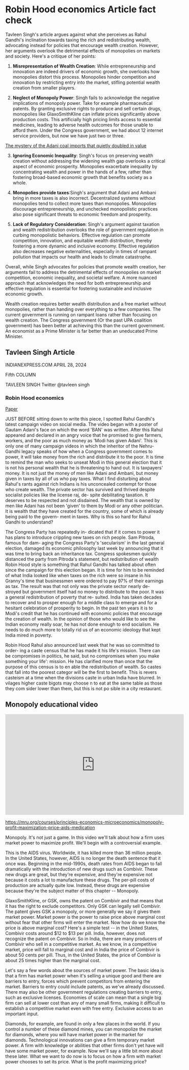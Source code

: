# Robin Hood economics Article fact check

Tavleen Singh's article argues against what she perceives as Rahul Gandhi's inclination towards taxing the rich and redistributing wealth, advocating instead for policies that encourage wealth creation. However, her arguments overlook the detrimental effects of monopolies on markets and society. Here's a critique of her points:

1. **Misrepresentation of Wealth Creation**: While entrepreneurship and innovation are indeed drivers of economic growth, she overlooks how monopolies distort this process. Monopolies hinder competition and innovation by restricting entry into the market, stifling potential wealth creation from smaller players.

2. **Neglect of Monopoly Power**: Singh fails to acknowledge the negative implications of monopoly power. Take for example pharmaceutical patents. By granting exclusive rights to produce and sell certain drugs, monopolies like GlaxoSmithKline can inflate prices significantly above production costs. This artificially high pricing limits access to essential medicines, leading to adverse health outcomes for those unable to afford them. Under the Congress government, we had about 12 internet service providers, but now we have just two or three.

[The mystery of the Adani coal imports that quietly doubled in value](https://www.ft.com/content/7aadb3d7-4a03-44ba-a01e-8ddd8bce29ed)

3. **Ignoring Economic Inequality**: Singh's focus on preserving wealth creation without addressing the widening wealth gap overlooks a critical aspect of economic prosperity. Monopolies exacerbate inequality by concentrating wealth and power in the hands of a few, rather than fostering broad-based economic growth that benefits society as a whole.

4. **Monopolies provide taxes**:Singh's argument that Adani and Ambani bring in more taxes is also incorrect. Decentralized systems without monopolies tend to collect more taxes than monopolies. Monopolies discourage entrepreneurship, and unchecked monopolistic practices also pose significant threats to economic freedom and prosperity.

5. **Lack of Regulatory Consideration**: Singh's argument against taxation and wealth redistribution overlooks the role of government regulation in curbing monopolistic behaviors. Effective regulation can promote competition, innovation, and equitable wealth distribution, thereby fostering a more dynamic and inclusive economy. Effective regulation also decreases negative externalities, especially in times of rampant pollution that impacts our health and leads to climate catastrophe.


Overall, while Singh advocates for policies that promote wealth creation, her arguments fail to address the detrimental effects of monopolies on market competition, economic inequality, and societal welfare. A more nuanced approach that acknowledges the need for both entrepreneurship and effective regulation is essential for fostering sustainable and inclusive economic growth.

Wealth creation requires better wealth distribution and a free market without monopolies, rather than handing over everything to a few companies. The current government is running on rampant loans rather than focusing on wealth creation. The Congress government (Or the past UPA coalition government) has been better at achieving this than the current government. An economist as a Prime Minister is far better than an uneducated Prime Minister.



## Tavleen Singh Article
INDIANEXPRESS.COM APRIL 28, 2024

Fifth COLUMN

TAVLEEN SINGH Twitter @tavleen singh

### Robin Hood economics

[Paper](../image/modi_economics.jpeg)

JUST BEFORE sitting down to write this piece, I spotted Rahul Gandhi's latest campaign video on social media. The video began with a poster of Gautam Adani's face on which the word 'BAN' was written. After this Rahul appeared and declared in an angry voice that he promised to give farmers, workers, and the poor as much money as 'Modi has given Adani'. This is only one of many campaign videos in which the inheritor of the Nehru-Gandhi legacy speaks of how when a Congress government comes to power, it will take money from the rich and distribute it to the poor.
It is time to remind the man who seeks to unseat Modi in this general election that it is not his personal wealth that he is threatening to hand out. It is taxpayers' money. It is not just the money of men like Adani and Ambani, but money given in taxes by all of us who pay taxes. What I find disturbing about Rahul's rants against rich Indians is his unconcealed contempt for those who create wealth. The private sector has survived and thrived despite socialist policies like the license raj, de- spite debilitating taxation. It deserves to be respected and not disdained. The wealth that is owned by men like Adani has not been 'given' to them by Modi or any other politician. It is wealth that they have created for the country, some of which is already being paid to the govern- ment in taxes. Why is this so hard for Rahul Gandhi to understand?

The Congress Party has repeatedly in- dicated that if it comes to power it has plans to introduce crippling new taxes on rich people. Sam Pitroda, famous for dam- aging the Congress Party's 'secularism' in the last general election, damaged its economic philosophy last week by announcing that it was time to bring back an inheritance tax. Congress spokesmen quickly distanced the party from Pitroda's statement, but redistribution of wealth Robin Hood style is something that Rahul Gandhi has talked about often since the campaign for this election began.
It is time for him to be reminded of what India looked like when taxes on the rich were so insane in his Granny's time that businessmen were ordered to pay 97% of their earnings as tax. The result was that not only was the private sector nearly de- stroyed but government itself had no money to distribute to the poor. It was a general redistribution of poverty that re- sulted. India has taken decades to recover and to prosper enough for a middle class to emerge and for a hesitant celebration of prosperity to begin. In the past ten years it is to Modi's credit that he has continued with economic policies that encourage the creation of wealth. In the opinion of those who would like to see the Indian economy really soar, he has not done enough to end socialism. He needs to do much more to totally rid us of an economic ideology that kept India mired in poverty.

Robin Hood Rahul also announced last week that he was so committed to order- ing a caste census that he has made it his life's mission. There can be compromises in politics, he said, but no compromises when you make something your life': mission. He has clarified more than once that the purpose of this census is to en able the redistribution of wealth. So castes that fall into the poorest categor will be the first to benefit. This is revers casteism at a time when the divisions caste in urban India have blurred. In vilages higher caste bigots may choose n to eat at the same table as those they com sider lower than them, but this is not po sible in a city restaurant.


## Monopoly educational video


<iframe width="560" height="315" src="https://www.youtube.com/embed/IEjcTLPtTIY?si=vp6-btRF_NhNjDUI" title="YouTube video player" frameborder="0" allow="accelerometer; autoplay; clipboard-write; encrypted-media; gyroscope; picture-in-picture; web-share" referrerpolicy="strict-origin-when-cross-origin" allowfullscreen></iframe>

<https://mru.org/courses/principles-economics-microeconomics/monopoly-profit-maximization-price-aids-medication>

Monopoly. It's not just a game. In this video we'll talk about how a firm uses market power to maximize profit. We'll begin with a controversial example.

 

This is the AIDS virus. Worldwide, it has killed more than 36 million people. In the United States, however, AIDS is no longer the death sentence that it once was. Beginning in the mid-1990s, death rates from AIDS began to fall dramatically with the introduction of new drugs such as Combivir. These new drugs are great, but they're expensive, and they're expensive not because it costs a lot to manufacture these drugs. The per-pill costs of production are actually quite low. Instead, these drugs are expensive because they're the subject matter of this chapter -- Monopoly.

 

GlaxoSmithKline, or GSK, owns the patent on Combivir and that means that it has the right to exclude competitors. Only GSK can legally sell Combivir. The patent gives GSK a monopoly, or more generally we say it gives them market power. Market power is the power to raise price above marginal cost without fear that other firms will enter the market. Now how do we know the price is above marginal cost? Here's a simple test -- in the United States, Combivir costs around $12 to $13 per pill. India, however, does not recognize the patent on Combivir. So in India, there are many producers of Combivir who sell in a competitive market. As we know, in a competitive market, price will fall to marginal cost and in India the price of Combivir is about 50 cents per pill. Thus, in the United States, the price of Combivir is about 25 times higher than the marginal cost.

 

Let's say a few words about the sources of market power. The basic idea is that a firm has market power when it's selling a unique good and there are barriers to entry, forces which prevent competitors from entering the market. Barriers to entry could include patents, as we've already discussed. There may also be other government regulations creating barriers to entry, such as exclusive licenses. Economies of scale can mean that a single big firm can sell at lower cost than any of many small firms, making it difficult to establish a competitive market even with free entry. Exclusive access to an important input.

 

Diamonds, for example, are found in only a few places in the world. If you control a number of these diamond mines, you can monopolize the market for diamonds, where you will have market power in the market for diamonds. Technological innovations can give a firm temporary market power. A firm with knowledge or abilities that other firms don't yet have will have some market power, for example. Now we'll say a little bit more about these later. What we want to do now is to focus on how a firm with market power chooses to set its price. What is the profit maximizing price?
